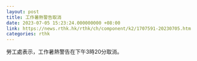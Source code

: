 ```yaml
---
layout: post
title: 工作暑熱警告取消
date: 2023-07-05 15:23:24.000000000 +08:00
link: https://news.rthk.hk/rthk/ch/component/k2/1707591-20230705.htm
categories: rthk
---
```


勞工處表示，工作暑熱警告在下午3時20分取消。
